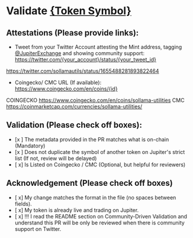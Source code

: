 # Validate [{Token Symbol}](https://solscan.io/token/{mint_address})

## Attestations (Please provide links):
- Tweet from your Twitter Account attesting the Mint address, tagging [@JupiterExchange](https://twitter.com/JupiterExchange) and showing community support: https://twitter.com/{your_account}/status/{your_tweet_id}

https://twitter.com/sollamautils/status/1655488281893822464


- Coingecko/ CMC URL (If available): https://www.coingecko.com/en/coins/{id}

COINGECKO https://www.coingecko.com/en/coins/sollama-utilities
CMC https://coinmarketcap.com/currencies/sollama-utilities/

## Validation (Please check off boxes):
- [x ] The metadata provided in the PR matches what is on-chain (Mandatory)
- [x ] Does not duplicate the symbol of another token on Jupiter's strict list (If not, review will be delayed) 
- [ x] Is Listed on Coingecko / CMC (Optional, but helpful for reviewers)  

## Acknowledgement (Please check off boxes)
- [ x] My change matches the format in the file (no spaces between fields).
- [ x] My token is already live and trading on Jupiter.
- [ x] !!! I read the README section on Community-Driven Validation and understand this PR will be only be reviewed when there is community support on Twitter.
